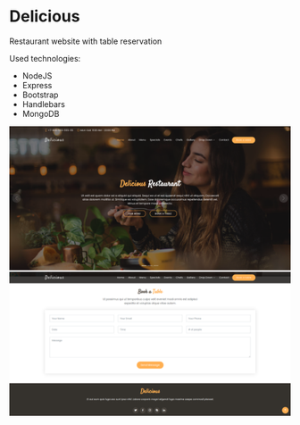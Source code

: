 # Delicious
Restaurant website with table reservation

Used technologies:
- NodeJS
- Express
- Bootstrap
- Handlebars
- MongoDB

![ScShot1](./doc/ScShot1.png)
![ScShot2](./doc/ScShot2.png)
